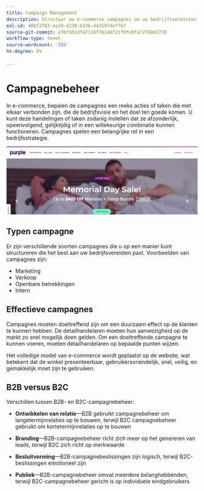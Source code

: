 ```yaml
---
title: Campaign Management
description: Structuur uw e-commerce campagnes om uw bedrijfsvereisten aan te passen.
exl-id: 466f2f83-ea19-4230-b33b-4435974effb7
source-git-commit: e76f101df47116f7b246f21f0fe0fa72769d2776
workflow-type: tm+mt
source-wordcount: '255'
ht-degree: 0%

---
```


# Campagnebeheer

In e-commerce, bepalen de campagnes een reeks acties of taken die met elkaar verbonden zijn, die de bedrijfsvisie en het doel ten goede komen. U kunt deze handelingen of taken zodanig instellen dat ze afzonderlijk, opeenvolgend, gelijktijdig of in een willekeurige combinatie kunnen functioneren. Campagnes spelen een belangrijke rol in een bedrijfsstrategie.

![Voorbeeld van een campagneafbeelding](../../assets/playbooks/campaign-example.png)

## Typen campagne

Er zijn verschillende soorten campagnes die u op een manier kunt structureren die het best aan uw bedrijfsvereisten past. Voorbeelden van campagnes zijn:

- Marketing
- Verkoop
- Openbare betrekkingen
- Intern

## Effectieve campagnes

Campagnes moeten doeltreffend zijn om een duurzaam effect op de klanten te kunnen hebben. De detailhandelaren moeten hun aanwezigheid op de markt zo snel mogelijk doen gelden. Om een doeltreffende campagne te kunnen voeren, moeten detailhandelaren op bepaalde punten wijzen.

Het volledige model van e-commerce wordt geplaatst op de website, wat betekent dat de winkel presenteerbaar, gebruikersvriendelijk, snel, veilig, en gemakkelijk moet zijn te gebruiken.

## B2B versus B2C

Verschillen tussen B2B- en B2C-campagnebeheer:

- **Ontwikkelen van relatie**—B2B gebruikt campagnebeheer om langetermijnrelaties op te bouwen, terwijl B2C campagnebeheer gebruikt om kortetermijnrelaties op te bouwen

- **Branding**—B2B-campagnebeheer richt zich meer op het genereren van leads, terwijl B2C zich richt op merkwaarde

- **Besluitvorming**—B2B-campagnebeslissingen zijn logisch, terwijl B2C-beslissingen emotioneel zijn

- **Publiek**—B2B-campagnebeheer omvat meerdere belanghebbenden, terwijl B2C-campagnebeheer gericht is op individuele eindgebruikers
